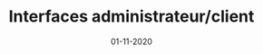 ---
layout: project
title: 'Interfaces administrateur/client'
caption: Solution de paiements pour les entreprises
description: >
  
date: '01-11-2020'
image: 
  path: /assets/img/works/cover-interface-cardholder-e-pay-space.jpg
  srcset: 
    1920w: /assets/img/works/cover-interface-cardholder-e-pay-space.jpg
    960w:  /assets/img/works/cover-interface-cardholder-e-pay-space@0,5x.jpg
    480w:  /assets/img/works/cover-interface-cardholder-e-pay-space@0,25x.jpg

links:
  - title: Voir le site officiel d'E-Pay Space
    url: https://epayspace.com/fr/solutions-de-paiement/eps-business
sitemap: false

---